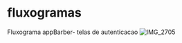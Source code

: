 

# fluxogramas
Fluxograma appBarber- telas de autenticacao
![IMG_2705](https://github.com/mikaelznx/fluxogramas/assets/99798475/229546c2-873a-43f3-b0cc-b54d16527f28)

